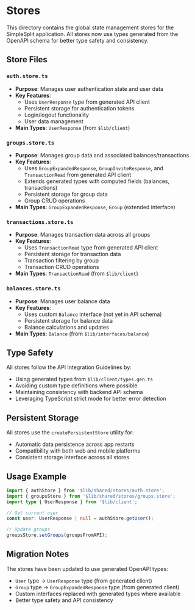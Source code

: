 # Stores

This directory contains the global state management stores for the SimpleSplit application. All stores now use types generated from the OpenAPI schema for better type safety and consistency.

## Store Files

### `auth.store.ts`

- **Purpose**: Manages user authentication state and user data
- **Key Features**:
  - Uses `UserResponse` type from generated API client
  - Persistent storage for authentication tokens
  - Login/logout functionality
  - User data management
- **Main Types**: `UserResponse` (from `$lib/client`)

### `groups.store.ts`

- **Purpose**: Manages group data and associated balances/transactions
- **Key Features**:
  - Uses `GroupExpandedResponse`, `GroupInviteResponse`, and `TransactionRead` from generated API client
  - Extends generated types with computed fields (balances, transactions)
  - Persistent storage for group data
  - Group CRUD operations
- **Main Types**: `GroupExpandedResponse`, `Group` (extended interface)

### `transactions.store.ts`

- **Purpose**: Manages transaction data across all groups
- **Key Features**:
  - Uses `TransactionRead` type from generated API client
  - Persistent storage for transaction data
  - Transaction filtering by group
  - Transaction CRUD operations
- **Main Types**: `TransactionRead` (from `$lib/client`)

### `balances.store.ts`

- **Purpose**: Manages user balance data
- **Key Features**:
  - Uses custom `Balance` interface (not yet in API schema)
  - Persistent storage for balance data
  - Balance calculations and updates
- **Main Types**: `Balance` (from `$lib/interfaces/balance`)

## Type Safety

All stores follow the API Integration Guidelines by:

- Using generated types from `$lib/client/types.gen.ts`
- Avoiding custom type definitions where possible
- Maintaining consistency with backend API schema
- Leveraging TypeScript strict mode for better error detection

## Persistent Storage

All stores use the `createPersistentStore` utility for:

- Automatic data persistence across app restarts
- Compatibility with both web and mobile platforms
- Consistent storage interface across all stores

## Usage Example

```typescript
import { authStore } from '$lib/shared/stores/auth.store';
import { groupsStore } from '$lib/shared/stores/groups.store';
import type { UserResponse } from '$lib/client';

// Get current user
const user: UserResponse | null = authStore.getUser();

// Update groups
groupsStore.setGroups(groupsFromAPI);
```

## Migration Notes

The stores have been updated to use generated OpenAPI types:

- `User` type → `UserResponse` type (from generated client)
- `Group` type → `GroupExpandedResponse` type (from generated client)
- Custom interfaces replaced with generated types where available
- Better type safety and API consistency
